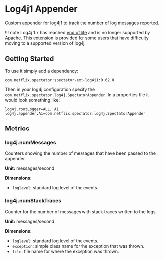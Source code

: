 # Log4j1 Appender

Custom appender for [log4j1](http://logging.apache.org/log4j/1.2/) to track the number of
log messages reported. 

!!! note
    Log4j 1.x has reached [end of life][eol] and is no longer supported by Apache. This extension
    is provided for some users that have difficulty moving to a supported version of log4j.
    
[eol]: https://blogs.apache.org/foundation/entry/apache_logging_services_project_announces

## Getting Started

To use it simply add a dependency:

```
com.netflix.spectator:spectator-ext-log4j1:0.62.0
```

Then in your log4j configuration specify the `com.netflix.spectator.log4j.SpectatorAppender`.
In a properties file it would look something like:

```
log4j.rootLogger=ALL, A1
log4j.appender.A1=com.netflix.spectator.log4j.SpectatorAppender
```

## Metrics

### log4j.numMessages

Counters showing the number of messages that have been passed to the appender.

**Unit:** messages/second

**Dimensions:**

* `loglevel`: standard log level of the events.

### log4j.numStackTraces

Counter for the number of messages with stack traces written to the logs.

**Unit:** messages/second

**Dimensions:**

* `loglevel`: standard log level of the events.
* `exception`: simple class name for the exception that was thrown.
* `file`: file name for where the exception was thrown.